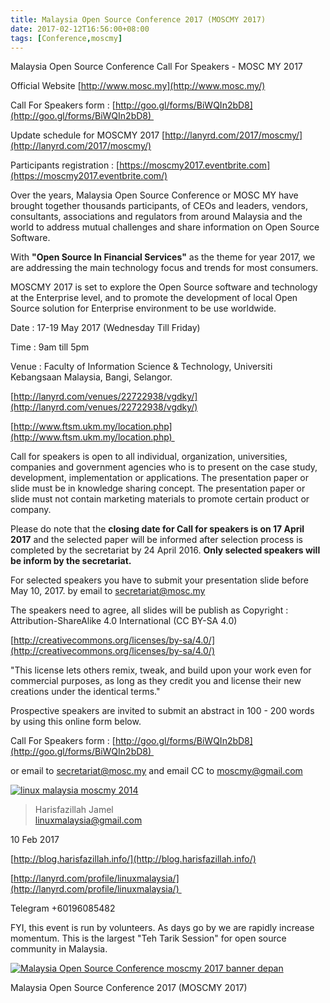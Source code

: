 ```yaml
---
title: Malaysia Open Source Conference 2017 (MOSCMY 2017)
date: 2017-02-12T16:56:00+08:00
tags: [Conference,moscmy]
---
```


Malaysia Open Source Conference Call For Speakers - MOSC MY 2017

Official Website [http://www.mosc.my](http://www.mosc.my/)

Call For Speakers form : [http://goo.gl/forms/BiWQIn2bD8](http://goo.gl/forms/BiWQIn2bD8) 

Update schedule for MOSCMY 2017 [http://lanyrd.com/2017/moscmy/](http://lanyrd.com/2017/moscmy/)

Participants registration : [https://moscmy2017.eventbrite.com](https://moscmy2017.eventbrite.com/)

Over the years, Malaysia Open Source Conference or MOSC MY have brought together thousands participants, of CEOs and leaders, vendors, consultants, associations and regulators from around Malaysia and the world to address mutual challenges and share information on Open Source Software.

With **"Open Source In Financial Services"** as the theme for year 2017, we are addressing the main technology focus and trends for most consumers.

MOSCMY 2017 is set to explore the Open Source software and technology at the Enterprise level, and to promote the development of local Open Source solution for Enterprise environment to be use worldwide.

Date : 17-19 May 2017 (Wednesday Till Friday)

Time : 9am till 5pm

Venue : Faculty of Information Science & Technology, Universiti Kebangsaan Malaysia, Bangi, Selangor.

[http://lanyrd.com/venues/22722938/vgdky/](http://lanyrd.com/venues/22722938/vgdky/)

[http://www.ftsm.ukm.my/location.php](http://www.ftsm.ukm.my/location.php) 

Call for speakers is open to all individual, organization, universities, companies and government agencies who is to present on the case study, development, implementation or applications. The presentation paper or slide must be in knowledge sharing concept. The presentation paper or slide must not contain marketing materials to promote certain product or company.

Please do note that the **closing date for Call for speakers is on 17 April 2017** and the selected paper will be informed after selection process is completed by the secretariat by 24 April 2016\. **Only selected speakers will be inform by the secretariat.**

For selected speakers you have to submit your presentation slide before May 10, 2017\. by email to secretariat@mosc.my

The speakers need to agree, all slides will be publish as Copyright : Attribution-ShareAlike 4.0 International (CC BY-SA 4.0)

[http://creativecommons.org/licenses/by-sa/4.0/](http://creativecommons.org/licenses/by-sa/4.0/)

"This license lets others remix, tweak, and build upon your work even for commercial purposes, as long as they credit you and license their new creations under the identical terms."

Prospective speakers are invited to submit an abstract in 100 - 200 words by using this online form below.

Call For Speakers form : [http://goo.gl/forms/BiWQIn2bD8](http://goo.gl/forms/BiWQIn2bD8) 

or email to secretariat@mosc.my and email CC to moscmy@gmail.com 

[![linux malaysia moscmy 2014](/images/linuxmalaysia-moscmy2014.jpg)](/images/linuxmalaysia-moscmy2014.jpg)

> Harisfazillah Jamel  
> linuxmalaysia@gmail.com

10 Feb 2017

[http://blog.harisfazillah.info/](http://blog.harisfazillah.info/)

[http://lanyrd.com/profile/linuxmalaysia/](http://lanyrd.com/profile/linuxmalaysia/) 

Telegram +60196085482

FYI, this event is run by volunteers. As days go by we are rapidly increase momentum. This is the largest "Teh Tarik Session" for open source community in Malaysia.

[![Malaysia Open Source Conference moscmy 2017 banner depan](/images/moscmy-2017-banner-depan.png)](/images/moscmy-2017-banner-depan.png)

Malaysia Open Source Conference 2017 (MOSCMY 2017)
